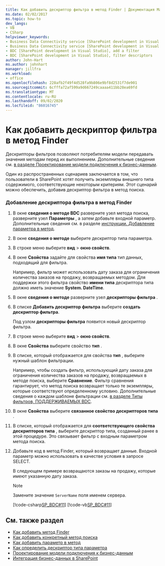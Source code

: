 ```yaml
---
title: Как добавить дескриптор фильтра в метод Finder | Документация Майкрософт
ms.date: 02/02/2017
ms.topic: how-to
dev_langs:
- VB
- CSharp
helpviewer_keywords:
- Business Data Connectivity service [SharePoint development in Visual Studio], filter descriptors
- Business Data Connectivity service [SharePoint development in Visual Studio], add a filter
- BDC [SharePoint development in Visual Studio], add a filter
- BDC [SharePoint development in Visual Studio], filter descriptors
author: John-Hart
ms.author: johnhart
manager: jillfra
ms.workload:
- office
ms.openlocfilehash: 228afb2f49f4d528fa9b806e9bf8d2531f7de901
ms.sourcegitcommit: 6cfffa72af599a9d667249caaaa411bb28ea69fd
ms.translationtype: MT
ms.contentlocale: ru-RU
ms.lasthandoff: 09/02/2020
ms.locfileid: "86016745"
---
```

# <a name="how-to-add-a-filter-descriptor-to-a-finder-method"></a>Как добавить дескриптор фильтра в метод Finder
  Дескрипторы фильтров позволяют потребителям модели передавать значения методам перед их выполнением. Дополнительные сведения см. [в разделе Проектирование модели подключения к бизнес-данным](../sharepoint/designing-a-business-data-connectivity-model.md).

 Один из распространенных сценариев заключается в том, что пользователи в SharePoint хотят получить экземпляры внешнего типа содержимого, соответствующие некоторым критериям. Этот сценарий можно обеспечить, добавив дескриптор фильтра в метод поиска.

### <a name="to-add-a-filter-descriptor-to-a-finder-method"></a>Добавление дескриптора фильтра в метод Finder

1. В окне **сведения о методе BDC** разверните узел метода поиска, разверните узел **Параметры** , а затем добавьте входной параметр. Дополнительные сведения см. в разделе [инструкции. Добавление параметра в метод](../sharepoint/how-to-add-a-parameter-to-a-method.md).

2. В окне **сведения о методе** выберите дескриптор типа параметра.

3. В строке меню выберите **вид**  >  **окно свойств**.

4. В окне **Свойства** задайте для свойства **имя типа** тип данных, подходящий для фильтра.

     Например, фильтр может использовать дату заказа для ограничения количества заказов на продажу, возвращаемых методом. Для поддержки этого фильтра свойство **имени типа** дескриптора типа должно иметь значение **System. DateTime**.

5. В окне **сведения о методе** разверните узел **дескрипторы фильтра** .

6. В списке **Добавить дескриптор фильтра** выберите **создать дескриптор фильтра**.

     Под узлом **дескрипторы фильтра** появится новый дескриптор фильтра.

7. В строке меню выберите **вид**  >  **окно свойств**.

8. В окне **Свойства** выберите свойство **тип** .

9. В списке, который отображается для свойства **тип** , выберите нужный шаблон фильтрации.

     Например, чтобы создать фильтр, использующий дату заказа для ограничения количества заказов на продажу, возвращаемых в методе поиска, выберите **Сравнение**. Фильтр сравнения гарантирует, что метод поиска возвращает только те экземпляры, которые соответствуют определенному условию. Дополнительные сведения о каждом шаблоне фильтрации см. [в разделе Типы фильтров, ПОДДЕРЖИВАЕМЫХ BDC](/previous-versions/office/developer/sharepoint-2010/ee556392(v=office.14)).

10. В окне **Свойства** выберите **связанное свойство дескрипторов типа** .

11. В списке, который отображается для **соответствующего свойства дескрипторов типа** , выберите дескриптор типа, созданный ранее в этой процедуре. Это связывает фильтр с входным параметром метода поиска.

12. Добавьте код в метод Finder, который возвращает данные. Входной параметр можно использовать в качестве условия в запросе SELECT.

     В следующем примере возвращаются заказы на продажу, которые имеют указанную дату заказа.

    > [!NOTE]
    > Замените значение `ServerName` поля именем сервера.

     [!code-csharp[SP_BDC#11](../sharepoint/codesnippet/CSharp/SP_BDC/bdcmodel1/salesorderservice.cs#11)]
     [!code-vb[SP_BDC#11](../sharepoint/codesnippet/VisualBasic/sp_bdc/bdcmodel1/salesorderservice.vb#11)]

## <a name="see-also"></a>См. также раздел
- [Как добавить метод Finder](../sharepoint/how-to-add-a-finder-method.md)
- [Как добавить конкретный метод поиска](../sharepoint/how-to-add-a-specific-finder-method.md)
- [Как добавить параметр в метод](../sharepoint/how-to-add-a-parameter-to-a-method.md)
- [Как определить дескриптор типа параметра](../sharepoint/how-to-define-the-type-descriptor-of-a-parameter.md)
- [Проектирование модели подключения к бизнес-данным](../sharepoint/designing-a-business-data-connectivity-model.md)
- [Интеграция бизнес-данных в SharePoint](../sharepoint/integrating-business-data-into-sharepoint.md)
